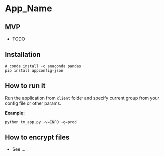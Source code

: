 # App_Name

## MVP
- TODO

## Installation

``` shell
# conda install -c anaconda pandas
pip install appconfig-json
```

## How to run it

Run the application from `client` folder and specify current group from your config file or other params.

**Example:**

``` shell
python tm_app.py -v=INFO -g=prod
```

## How to encrypt files

- See ...

